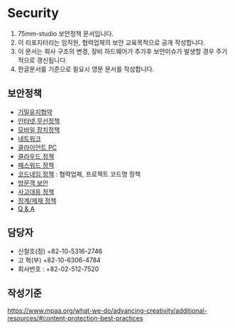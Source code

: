 # Security

1. 75mm-studio 보안정책 문서입니다.
1. 이 리포지터리는 임직원, 협력업체의 보안 교육목적으로 공개 작성합니다.
1. 이 문서는 회사 구조의 변경, 장비 하드웨어가 추가후 보안이슈가 발생할 경우 주기적으로 갱신됩니다.
1. 한글문서를 기준으로 필요시 영문 문서를 작성합니다.

## 보안정책
- [기밀유지협약](docs/nda.md)
- [인터넷,무선정책](docs/internet.md)
- [모바일 장치정책](docs/mobile.md)
- [네트워크](docs/network.md)
- [클라이언트 PC](docs/clientpc.md)
- [클라우드 정책](docs/cloud.md)
- [패스워드 정책](docs/password.md)
- [코드네임 정책](docs/codename.md) : 협력업체, 프로젝트 코드명 정책
- [방문객 보안](docs/guest.md)
- [사고대응 정책](docs/security_incident_response.md)
- [징계/제재 정책](docs/security_disciplinary_action.md)
- [Q & A](docs/qna.md)

## 담당자
- 신철호(정) +82-10-5316-2746
- 고 혁(부) +82-10-6306-4784
- 회사번호 : +82-02-512-7520

## 작성기준
https://www.mpaa.org/what-we-do/advancing-creativity/additional-resources/#content-protection-best-practices
